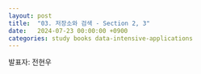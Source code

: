 ```yaml
---
layout: post
title:  "03. 저장소와 검색 - Section 2, 3"
date:   2024-07-23 00:00:00 +0900
categories: study books data-intensive-applications
---
```

발표자: 전현우